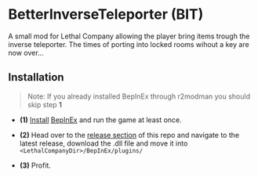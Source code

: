 # BetterInverseTeleporter (BIT)
A small mod for Lethal Company allowing the player bring items trough the inverse teleporter.
The times of porting into locked rooms wihout a key are now over...


## Installation
 > Note:  If you already installed BepInEx through r2modman you should skip step **1**
 * **(1)** <a href="https://docs.bepinex.dev/articles/user_guide/installation/index.html">Install</a> <a href="https://docs.bepinex.dev/index.html">BepInEx</a> and run the game at least once.
 * **(2)** Head over to the <a href="https://github.com/PortableNavi/better_inverse_teleporter/releases">release section</a> of this repo 
   and navigate to the latest release, download the .dll file and move it into  `<LethalCompanyDir>/BepInEx/plugins/`
 
 * **(3)** Profit.
